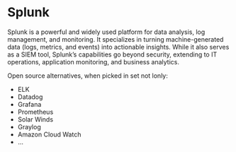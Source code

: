 # Splunk

Splunk is a powerful and widely used platform for data analysis, log management, and monitoring. It specializes in turning machine-generated data (logs, metrics, and events) into actionable insights. While it also serves as a SIEM tool, Splunk’s capabilities go beyond security, extending to IT operations, application monitoring, and business analytics.

Open source alternatives, when picked in set not lonly:
- ELK
- Datadog
- Grafana 
- Prometheus
- Solar Winds
- Graylog
- Amazon Cloud Watch
- ...